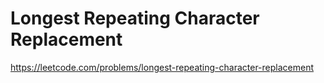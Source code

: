 # Longest Repeating Character Replacement
https://leetcode.com/problems/longest-repeating-character-replacement



